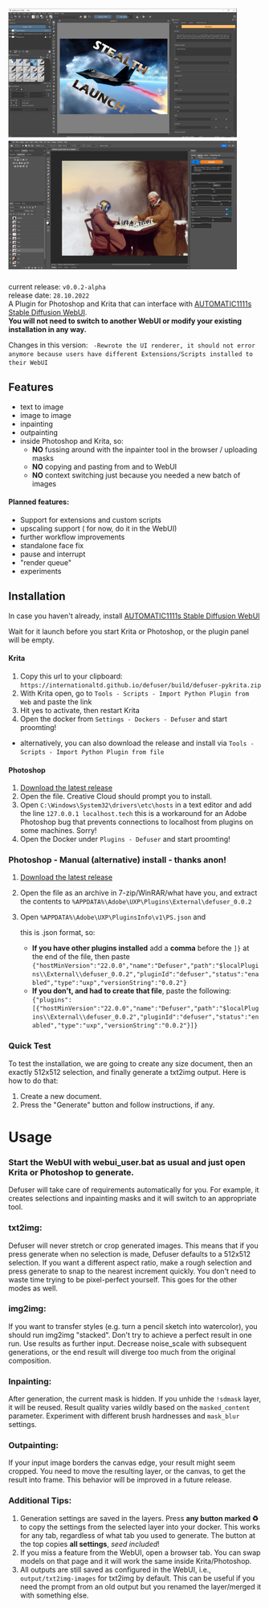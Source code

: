 # <img src="docs/splash1.png" alt="alt text" title="image Title" height="256"/><img src="docs/splash2.png" alt="alt text" title="image Title" height="256"/>

current release: `v0.0.2-alpha`
<br/>
release date: `28.10.2022`
<br/>
A Plugin for Photoshop and Krita that can interface with [AUTOMATIC1111s Stable Diffusion WebUI](https://github.com/AUTOMATIC1111/stable-diffusion-webui). 
<br/>__You will not need to switch to another WebUI or modify your existing installation in any way.__

Changes in this version: `
-Rewrote the UI renderer, it should not error anymore because users have different Extensions/Scripts installed to their WebUI`

## Features
* text to image
* image to image
* inpainting
* outpainting
* inside Photoshop and Krita, so:
    * __NO__ fussing around with the inpainter tool in the browser / uploading masks
    * __NO__ copying and pasting from and to WebUI
    * __NO__ context switching just because you needed a new batch of images

#### Planned features:
* Support for extensions and custom scripts
* upscaling support ( for now, do it in the WebUI)
* further workflow improvements
* standalone face fix
* pause and interrupt
* "render queue"
* experiments

## Installation

In case you haven't already, install [AUTOMATIC1111s Stable Diffusion WebUI](https://github.com/AUTOMATIC1111/stable-diffusion-webui)

Wait for it launch before you start Krita or Photoshop, or the plugin panel will be empty.

#### Krita
1. Copy this url to your clipboard: `https://internationaltd.github.io/defuser/build/defuser-pykrita.zip`
2. With Krita open, go to `Tools - Scripts - Import Python Plugin from Web` and paste the link
3. Hit yes to activate, then restart Krita
4. Open the docker from `Settings - Dockers - Defuser` and start proomting!

* alternatively, you can also download the release and install via `Tools - Scripts - Import Python Plugin from file`

#### Photoshop
1. [Download the latest release](https://internationaltd.github.io/defuser/build/defuser_PS.ccx)
2. Open the file. Creative Cloud should prompt you to install.
3. Open `C:\Windows\System32\drivers\etc\hosts` in a text editor and add the line `127.0.0.1 localhost.tech` this is a workaround for an Adobe Photoshop bug that prevents connections to localhost from plugins on some machines.  Sorry!
4. Open the Docker under `Plugins - Defuser` and start proomting!

### Photoshop - Manual (alternative) install - thanks anon!
1. [Download the latest release](https://internationaltd.github.io/defuser/build/defuser_PS.ccx)
2. Open the file as an archive in 7-zip/WinRAR/what have you, and extract the contents to `%APPDATA%\Adobe\UXP\Plugins\External\defuser_0.0.2`
3. Open `%APPDATA%\Adobe\UXP\PluginsInfo\v1\PS.json` and 

    this is .json format, so:


    * __If you have other plugins installed__ add a __comma__ before the `]}` at the end of the file, then paste `{"hostMinVersion":"22.0.0","name":"Defuser","path":"$localPlugins\\External\\defuser_0.0.2","pluginId":"defuser","status":"enabled","type":"uxp","versionString":"0.0.2"}` 
    * __If you don't, and had to create that file__, paste the following: `{"plugins":[{"hostMinVersion":"22.0.0","name":"Defuser","path":"$localPlugins\\External\\defuser_0.0.2","pluginId":"defuser","status":"enabled","type":"uxp","versionString":"0.0.2"}]}`

### Quick Test
To test the installation, we are going to create any size document, then an exactly 512x512 selection, and finally generate a txt2img output. Here is how to do that:

1. Create a new document.
2. Press the "Generate" button and follow instructions, if any.



# Usage

### Start the WebUI with webui_user.bat as usual and just open Krita or Photoshop to generate.
Defuser will take care of requirements automatically for you. For example, it creates selections and inpainting masks and it will switch to an appropriate tool.

### txt2img:
Defuser will never stretch or crop generated images. This means that if you press generate when no selection is made, Defuser defaults to a 512x512 selection. If you want a different aspect ratio, make a rough selection and press generate to snap to the nearest increment quickly. You don't need to waste time trying to be pixel-perfect yourself. This goes for the other modes as well.

### img2img:
If you want to transfer styles (e.g. turn a pencil sketch into watercolor), you should run
img2img "stacked". Don't try to achieve a perfect result in one run. Use results as further input. Decrease noise_scale with subsequent generations, or the end result will diverge too much from the original composition.

### Inpainting:
After generation, the current mask is hidden. If you unhide the `!sdmask` layer, it will be reused.
Result quality varies wildly based on the `masked_content` parameter.
Experiment with different brush hardnesses and `mask_blur` settings. 

### Outpainting:
If your input image borders the canvas edge, your result might seem cropped. You need to move the resulting layer, or the canvas, to get the result into frame. This behavior will be improved in a future release.

### Additional Tips:

1. Generation settings are saved in the layers. Press __any button marked ♻️__ to copy the settings from the selected layer into your docker. This works for any tab, regardless of what tab you used to generate. The button at the top copies __all settings__, _seed included_!
2. If you miss a feature from the WebUI, open a browser tab. You can swap models on that page and it will work the same inside Krita/Photoshop. 
3. All outputs are still saved as configured in the WebUI, i.e., `output/txt2img-images` for txt2img by default. This can be useful if you need the prompt from an old output but you renamed the layer/merged it with something else.